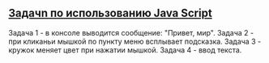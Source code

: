 ## [Задачn по использованию Java Script](https://005andrey.github.io/task6/) 
Задача 1 - в консоле выводится сообщение: "Привет, мир".
Задача 2 - при кликаньи мышкой по пункту меню всплывает подсказка. 
Задача 3 - кружок меняет цвет при нажатии мышкой. 
Задача 4 - ввод текста.